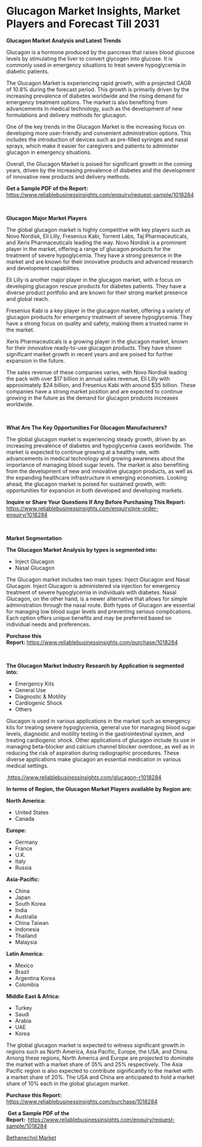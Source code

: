 <p><h1>Glucagon Market Insights, Market Players and Forecast Till 2031</h1></p><p><strong>Glucagon Market Analysis and Latest Trends</strong></p>
<p><p>Glucagon is a hormone produced by the pancreas that raises blood glucose levels by stimulating the liver to convert glycogen into glucose. It is commonly used in emergency situations to treat severe hypoglycemia in diabetic patients.</p><p>The Glucagon Market is experiencing rapid growth, with a projected CAGR of 10.8% during the forecast period. This growth is primarily driven by the increasing prevalence of diabetes worldwide and the rising demand for emergency treatment options. The market is also benefiting from advancements in medical technology, such as the development of new formulations and delivery methods for glucagon.</p><p>One of the key trends in the Glucagon Market is the increasing focus on developing more user-friendly and convenient administration options. This includes the introduction of devices such as pre-filled syringes and nasal sprays, which make it easier for caregivers and patients to administer glucagon in emergency situations.</p><p>Overall, the Glucagon Market is poised for significant growth in the coming years, driven by the increasing prevalence of diabetes and the development of innovative new products and delivery methods.</p></p>
<p><strong>Get a Sample PDF of the Report:&nbsp;</strong> <a href="https://www.reliablebusinessinsights.com/enquiry/request-sample/1018284">https://www.reliablebusinessinsights.com/enquiry/request-sample/1018284</a></p>
<p>&nbsp;</p>
<p><strong>Glucagon Major Market Players</strong></p>
<p><p>The global glucagon market is highly competitive with key players such as Novo Nordisk, Eli Lilly, Fresenius Kabi, Torrent Labs, Taj Pharmaceuticals, and Xeris Pharmaceuticals leading the way. Novo Nordisk is a prominent player in the market, offering a range of glucagon products for the treatment of severe hypoglycemia. They have a strong presence in the market and are known for their innovative products and advanced research and development capabilities.</p><p>Eli Lilly is another major player in the glucagon market, with a focus on developing glucagon rescue products for diabetes patients. They have a diverse product portfolio and are known for their strong market presence and global reach.</p><p>Fresenius Kabi is a key player in the glucagon market, offering a variety of glucagon products for emergency treatment of severe hypoglycemia. They have a strong focus on quality and safety, making them a trusted name in the market.</p><p>Xeris Pharmaceuticals is a growing player in the glucagon market, known for their innovative ready-to-use glucagon products. They have shown significant market growth in recent years and are poised for further expansion in the future.</p><p>The sales revenue of these companies varies, with Novo Nordisk leading the pack with over $17 billion in annual sales revenue, Eli Lilly with approximately $24 billion, and Fresenius Kabi with around $35 billion. These companies have a strong market position and are expected to continue growing in the future as the demand for glucagon products increases worldwide.</p></p>
<p>&nbsp;</p>
<p><strong>What Are The Key Opportunities For Glucagon Manufacturers?</strong></p>
<p><p>The global glucagon market is experiencing steady growth, driven by an increasing prevalence of diabetes and hypoglycemia cases worldwide. The market is expected to continue growing at a healthy rate, with advancements in medical technology and growing awareness about the importance of managing blood sugar levels. The market is also benefiting from the development of new and innovative glucagon products, as well as the expanding healthcare infrastructure in emerging economies. Looking ahead, the glucagon market is poised for sustained growth, with opportunities for expansion in both developed and developing markets.</p></p>
<p><strong>Inquire or Share Your Questions If Any Before Purchasing This Report:</strong> <a href="https://www.reliablebusinessinsights.com/enquiry/pre-order-enquiry/1018284">https://www.reliablebusinessinsights.com/enquiry/pre-order-enquiry/1018284</a></p>
<p>&nbsp;</p>
<p><strong>Market Segmentation</strong></p>
<p><strong>The Glucagon Market Analysis by types is segmented into:</strong></p>
<p><ul><li>Inject Glucagon</li><li>Nasal Glucagon</li></ul></p>
<p><p>The Glucagon market includes two main types: Inject Glucagon and Nasal Glucagon. Inject Glucagon is administered via injection for emergency treatment of severe hypoglycemia in individuals with diabetes. Nasal Glucagon, on the other hand, is a newer alternative that allows for simple administration through the nasal route. Both types of Glucagon are essential for managing low blood sugar levels and preventing serious complications. Each option offers unique benefits and may be preferred based on individual needs and preferences.</p></p>
<p><strong>Purchase this Report:&nbsp;</strong><a href="https://www.reliablebusinessinsights.com/purchase/1018284">https://www.reliablebusinessinsights.com/purchase/1018284</a></p>
<p>&nbsp;</p>
<p><strong>The Glucagon Market Industry Research by Application is segmented into:</strong></p>
<p><ul><li>Emergency Kits</li><li>General Use</li><li>Diagnostic & Motility</li><li>Cardiogenic Shock</li><li>Others</li></ul></p>
<p><p>Glucagon is used in various applications in the market such as emergency kits for treating severe hypoglycemia, general use for managing blood sugar levels, diagnostic and motility testing in the gastrointestinal system, and treating cardiogenic shock. Other applications of glucagon include its use in managing beta-blocker and calcium channel blocker overdose, as well as in reducing the risk of aspiration during radiographic procedures. These diverse applications make glucagon an essential medication in various medical settings.</p></p>
<p><a href="https://www.reliablebusinessinsights.com/glucagon-r1018284">&nbsp;https://www.reliablebusinessinsights.com/glucagon-r1018284</a></p>
<p><strong>In terms of Region, the Glucagon Market Players available by Region are:</strong></p>
<p>
    <p> <strong> North America: </strong>
        <ul>
            <li>United States</li>
            <li>Canada</li>
        </ul>
        </p> 
    <p> <strong> Europe: </strong>
        <ul>
            <li>Germany</li>
            <li>France</li>
            <li>U.K.</li>
            <li>Italy</li>
            <li>Russia</li>
        </ul>
        </p> 
    <p> <strong> Asia-Pacific: </strong>
        <ul>
            <li>China</li>
            <li>Japan</li>
            <li>South Korea</li>
            <li>India</li>
            <li>Australia</li>
            <li>China Taiwan</li>
            <li>Indonesia</li>
            <li>Thailand</li>
            <li>Malaysia</li>
        </ul>
        </p> 
    <p> <strong> Latin America: </strong>
        <ul>
            <li>Mexico</li>
            <li>Brazil</li>
            <li>Argentina Korea</li>
            <li>Colombia</li>
        </ul>
        </p> 
    <p> <strong> Middle East & Africa: </strong>
        <ul>
            <li>Turkey</li>
            <li>Saudi</li>
            <li>Arabia</li>
            <li>UAE</li>
            <li>Korea</li>
        </ul>
    </p>
    </p>
<p><p>The global glucagon market is expected to witness significant growth in regions such as North America, Asia Pacific, Europe, the USA, and China. Among these regions, North America and Europe are projected to dominate the market with a market share of 35% and 25% respectively. The Asia Pacific region is also expected to contribute significantly to the market with a market share of 20%. The USA and China are anticipated to hold a market share of 10% each in the global glucagon market.</p></p>
<p><strong>Purchase this Report: </strong><a href="https://www.reliablebusinessinsights.com/purchase/1018284">https://www.reliablebusinessinsights.com/purchase/1018284</a></p>
<p>&nbsp;<strong>Get a Sample PDF of the Report:&nbsp;&nbsp;</strong><a href="https://www.reliablebusinessinsights.com/enquiry/request-sample/1018284">https://www.reliablebusinessinsights.com/enquiry/request-sample/1018284</a></p>
<p><strong></strong></p>
<p><p><a href="https://github.com/JuliaFadel1922/Market-Research-Report-List-2/blob/main/bethanechol-market.md">Bethanechol Market</a></p></p>